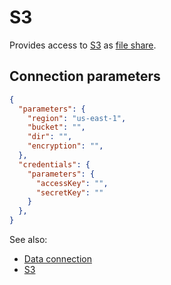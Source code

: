 <!-- TITLE: S3 -->
<!-- SUBTITLE: -->

# S3

Provides access to [S3](https://aws.amazon.com/s3/) as [file share](files.md).

## Connection parameters

```json
{
  "parameters": {
    "region": "us-east-1",
    "bucket": "",
    "dir": "",
    "encryption": "",
  },
  "credentials": {
    "parameters": {
      "accessKey": "",
      "secretKey": ""
    }
  },
}
```

See also:

  * [Data connection](../data-connection.md)
  * [S3](https://aws.amazon.com/s3/)
